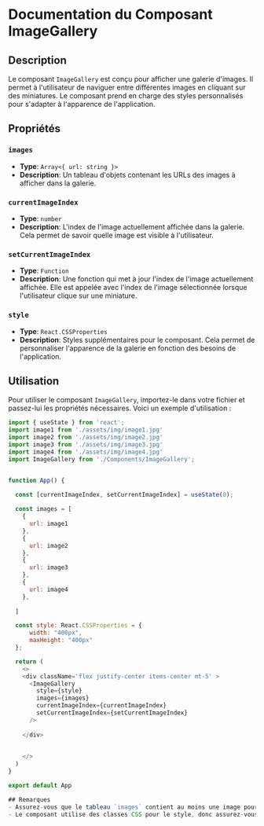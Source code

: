 # Documentation du Composant ImageGallery

## Description
Le composant `ImageGallery` est conçu pour afficher une galerie d'images. Il permet à l'utilisateur de naviguer entre différentes images en cliquant sur des miniatures. Le composant prend en charge des styles personnalisés pour s'adapter à l'apparence de l'application.

## Propriétés

### `images`
- **Type**: `Array<{ url: string }>`
- **Description**: Un tableau d'objets contenant les URLs des images à afficher dans la galerie.

### `currentImageIndex`
- **Type**: `number`
- **Description**: L'index de l'image actuellement affichée dans la galerie. Cela permet de savoir quelle image est visible à l'utilisateur.

### `setCurrentImageIndex`
- **Type**: `Function`
- **Description**: Une fonction qui met à jour l'index de l'image actuellement affichée. Elle est appelée avec l'index de l'image sélectionnée lorsque l'utilisateur clique sur une miniature.

### `style`
- **Type**: `React.CSSProperties`
- **Description**: Styles supplémentaires pour le composant. Cela permet de personnaliser l'apparence de la galerie en fonction des besoins de l'application.

## Utilisation
Pour utiliser le composant `ImageGallery`, importez-le dans votre fichier et passez-lui les propriétés nécessaires. Voici un exemple d'utilisation :

```javascript
import { useState } from 'react';
import image1 from './assets/img/image1.jpg'
import image2 from './assets/img/image2.jpg'
import image3 from './assets/img/image3.jpg'
import image4 from './assets/img/image4.jpg'
import ImageGallery from './Components/ImageGallery';


function App() {
 
  const [currentImageIndex, setCurrentImageIndex] = useState(0);

  const images = [
    {
      url: image1
    },
    {
      url: image2
    },
    {
      url: image3
    },
    {
      url: image4
    },
    
  ]

  const style: React.CSSProperties = {
      width: "400px",
      maxHeight: "400px"
  };

  return (
    <>
    <div className='flex justify-center items-center mt-5' >
      <ImageGallery 
        style={style} 
        images={images} 
        currentImageIndex={currentImageIndex} 
        setCurrentImageIndex={setCurrentImageIndex}      
      />
     
    </div>
    
     
    </>
  )
}

export default App

## Remarques
- Assurez-vous que le tableau `images` contient au moins une image pour éviter les erreurs d'index.
- Le composant utilise des classes CSS pour le style, donc assurez-vous que les styles correspondants sont définis dans votre feuille de style.
